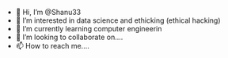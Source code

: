 - 👋 Hi, I’m @Shanu33
- 👀 I’m interested in data science and ethicking (ethical hacking)
- 🌱 I’m currently learning computer engineerin
- 💞️ I’m looking to collaborate on....
- 📫 How to reach me....

<!---
Shanu33/Shanu33 is a ✨ special ✨ repository because its `README.md` (this file) appears on your GitHub profile.
You can click the Preview link to take a look at your changes.
--->
